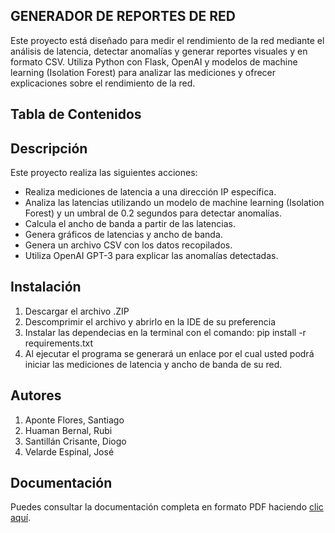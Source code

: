 ## GENERADOR DE REPORTES DE RED

Este proyecto está diseñado para medir el rendimiento de la red mediante el análisis de latencia, detectar anomalías y generar reportes visuales y en formato CSV.
Utiliza Python con Flask, OpenAI y modelos de machine learning (Isolation Forest) para analizar las mediciones y ofrecer explicaciones sobre el rendimiento de la red.

## Tabla de Contenidos

## Descripción

Este proyecto realiza las siguientes acciones:

- Realiza mediciones de latencia a una dirección IP específica.
- Analiza las latencias utilizando un modelo de machine learning (Isolation Forest) y un umbral de 0.2 segundos para detectar anomalías.
- Calcula el ancho de banda a partir de las latencias.
- Genera gráficos de latencias y ancho de banda.
- Genera un archivo CSV con los datos recopilados.
- Utiliza OpenAI GPT-3 para explicar las anomalías detectadas.

## Instalación

1. Descargar el archivo .ZIP
2. Descomprimir el archivo y abrirlo en la IDE de su preferencia
3. Instalar las dependecias en la terminal con el comando:
   pip install -r requirements.txt
4. Al ejecutar el programa se generará un enlace por el cual usted podrá iniciar
   las mediciones de latencia y ancho de banda de su red.
## Autores
1. Aponte Flores, Santiago
2. Huaman Bernal, Rubi
3. Santillán Crisante, Diogo
4. Velarde Espinal, José

## Documentación

Puedes consultar la documentación completa en formato PDF haciendo [clic aquí](Documentación.pdf).



